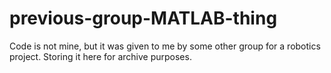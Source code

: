# previous-group-MATLAB-thing
Code is not mine, but it was given to me by some other group for a robotics project.
Storing it here for archive purposes.
